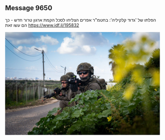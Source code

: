 ## Message 9650

הפלתו של 'גדוד קלקיליה':
בחטמ"ר אפרים הצליחו לסכל הקמת ארגון טרור חדש - כך הם עשו זאת
https://www.idf.il/195832

![Photo](./9650/9650_photo.jpg)

